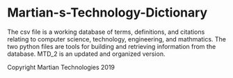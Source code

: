 # Martian-s-Technology-Dictionary
The csv file is a working database of terms, definitions, and citations relating to computer science, technology, engineering, and mathmatics. The two python files are tools for building and retrieving information from the database. MTD_2 is an updated and organized version.

Copyright Martian Technologies 2019
